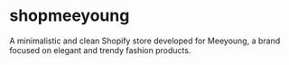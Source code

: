 # shopmeeyoung
A minimalistic and clean Shopify store developed for Meeyoung, a brand focused on elegant and trendy fashion products.
